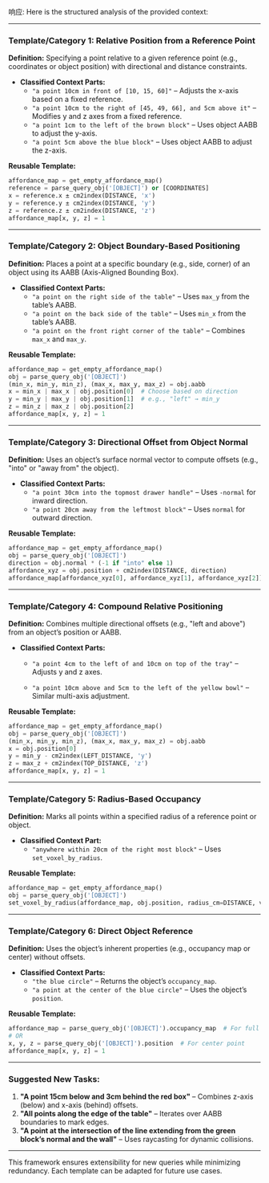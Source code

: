 响应: Here is the structured analysis of the provided context:

---

### **Template/Category 1: Relative Position from a Reference Point**

**Definition:** Specifying a point relative to a given reference point (e.g., coordinates or object position) with directional and distance constraints.

- **Classified Context Parts:**
  - `"a point 10cm in front of [10, 15, 60]"` – Adjusts the x-axis based on a fixed reference.
  - `"a point 10cm to the right of [45, 49, 66], and 5cm above it"` – Modifies y and z axes from a fixed reference.
  - `"a point 1cm to the left of the brown block"` – Uses object AABB to adjust the y-axis.
  - `"a point 5cm above the blue block"` – Uses object AABB to adjust the z-axis.

**Reusable Template:**

```python
affordance_map = get_empty_affordance_map()
reference = parse_query_obj('[OBJECT]') or [COORDINATES]
x = reference.x ± cm2index(DISTANCE, 'x')
y = reference.y ± cm2index(DISTANCE, 'y')
z = reference.z ± cm2index(DISTANCE, 'z')
affordance_map[x, y, z] = 1
```

---

### **Template/Category 2: Object Boundary-Based Positioning**

**Definition:** Places a point at a specific boundary (e.g., side, corner) of an object using its AABB (Axis-Aligned Bounding Box).

- **Classified Context Parts:**
  - `"a point on the right side of the table"` – Uses `max_y` from the table’s AABB.
  - `"a point on the back side of the table"` – Uses `min_x` from the table’s AABB.
  - `"a point on the front right corner of the table"` – Combines `max_x` and `max_y`.

**Reusable Template:**

```python
affordance_map = get_empty_affordance_map()
obj = parse_query_obj('[OBJECT]')
(min_x, min_y, min_z), (max_x, max_y, max_z) = obj.aabb
x = min_x | max_x | obj.position[0]  # Choose based on direction
y = min_y | max_y | obj.position[1]  # e.g., "left" → min_y
z = min_z | max_z | obj.position[2]
affordance_map[x, y, z] = 1
```

---

### **Template/Category 3: Directional Offset from Object Normal**

**Definition:** Uses an object’s surface normal vector to compute offsets (e.g., "into" or "away from" the object).

- **Classified Context Parts:**
  - `"a point 30cm into the topmost drawer handle"` – Uses `-normal` for inward direction.
  - `"a point 20cm away from the leftmost block"` – Uses `normal` for outward direction.

**Reusable Template:**

```python
affordance_map = get_empty_affordance_map()
obj = parse_query_obj('[OBJECT]')
direction = obj.normal * (-1 if "into" else 1)
affordance_xyz = obj.position + cm2index(DISTANCE, direction)
affordance_map[affordance_xyz[0], affordance_xyz[1], affordance_xyz[2]] = 1
```

---

### **Template/Category 4: Compound Relative Positioning**

**Definition:** Combines multiple directional offsets (e.g., "left and above") from an object’s position or AABB.

- **Classified Context Parts:**

  - `"a point 4cm to the left of and 10cm on top of the tray"` – Adjusts y and z axes.

  - `"a point 10cm above and 5cm to the left of the yellow bowl"` – Similar multi-axis adjustment.

**Reusable Template:**

```python
affordance_map = get_empty_affordance_map()
obj = parse_query_obj('[OBJECT]')
(min_x, min_y, min_z), (max_x, max_y, max_z) = obj.aabb
x = obj.position[0]
y = min_y - cm2index(LEFT_DISTANCE, 'y')
z = max_z + cm2index(TOP_DISTANCE, 'z')
affordance_map[x, y, z] = 1
```

---

### **Template/Category 5: Radius-Based Occupancy**

**Definition:** Marks all points within a specified radius of a reference point or object.

- **Classified Context Part:**
  - `"anywhere within 20cm of the right most block"` – Uses `set_voxel_by_radius`.

**Reusable Template:**

```python
affordance_map = get_empty_affordance_map()
obj = parse_query_obj('[OBJECT]')
set_voxel_by_radius(affordance_map, obj.position, radius_cm=DISTANCE, value=1)
```

---

### **Template/Category 6: Direct Object Reference**

**Definition:** Uses the object’s inherent properties (e.g., occupancy map or center) without offsets.

- **Classified Context Parts:**
  - `"the blue circle"` – Returns the object’s `occupancy_map`.
  - `"a point at the center of the blue circle"` – Uses the object’s `position`.

**Reusable Template:**

```python
affordance_map = parse_query_obj('[OBJECT]').occupancy_map  # For full object
# OR
x, y, z = parse_query_obj('[OBJECT]').position  # For center point
affordance_map[x, y, z] = 1
```

---

### **Suggested New Tasks:**

1. **"A point 15cm below and 3cm behind the red box"** – Combines z-axis (below) and x-axis (behind) offsets.
2. **"All points along the edge of the table"** – Iterates over AABB boundaries to mark edges.
3. **"A point at the intersection of the line extending from the green block’s normal and the wall"** – Uses raycasting for dynamic collisions.

---

This framework ensures extensibility for new queries while minimizing redundancy. Each template can be adapted for future use cases.
